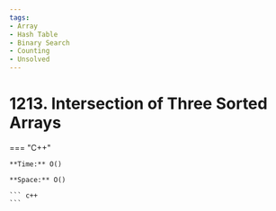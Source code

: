 ```yaml
---
tags:
- Array
- Hash Table
- Binary Search
- Counting
- Unsolved
---
```



# 1213. Intersection of Three Sorted Arrays

=== "C++"

    **Time:** O()

    **Space:** O()

    ``` c++
    ```